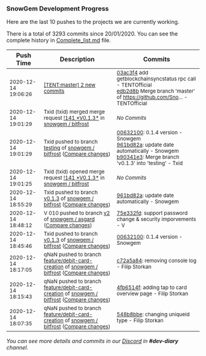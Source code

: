 
### SnowGem Development Progress

Here are the last 10 pushes to the projects we are currently working.

There is a total of 3293 commits since 20/01/2020. You can see the complete history in
 [Complete_list.md](Complete_list.md) file.

| Push Time | Description | Commits |
| --- | --- | --- |
| <sub>2020-12-14 19:06:26</sub> | <sub>[[TENT:master] 2 new commits](https://github.com/TENTOfficial/TENT/compare/ec4c9837f040...edb2d8b59962)</sub> | <sub>[03ac3f4](https://github.com/TENTOfficial/TENT/commit/03ac3f4b80da3dfe583124dc874a3cb72b6c26e1) add getblockchainsyncstatus rpc call - TENTOfficial<br>[edb2d8b](https://github.com/TENTOfficial/TENT/commit/edb2d8b59962b3634a1108c5c44ae11500e19b05) Merge branch 'master' of https://github.com/Sno... - TENTOfficial</sub> |
| <sub>2020-12-14 19:01:29</sub> | <sub>Txid (txid) merged merge request [\!141 \*V0\.1\.3\*](https://gitlab.com/snowgem/bitfrost/-/merge_requests/141) in [snowgem / bitfrost](https://gitlab.com/snowgem/bitfrost)</sub> | <sub>_No Commits_</sub> |
| <sub>2020-12-14 19:01:29</sub> | <sub>Txid pushed to branch [testing](https://gitlab.com/snowgem/bitfrost/commits/testing) of [snowgem / bitfrost](https://gitlab.com/snowgem/bitfrost) ([Compare changes](https://gitlab.com/snowgem/bitfrost/compare/f1090f9dec062d6539b1b2278099ed9f526c8636...b90341e36980a76fa5b74980a97e22f5a14a962a))</sub> | <sub>[00632100](https://gitlab.com/snowgem/bitfrost/-/commit/0063210084b879ecd3e5a862b9f44c4a7a55f0ce): 0.1.4 version - Snowgem<br>[961bd82a](https://gitlab.com/snowgem/bitfrost/-/commit/961bd82afeb9a19617998ceecae8a662d7f9edcb): update date automatically - Snowgem<br>[b90341e3](https://gitlab.com/snowgem/bitfrost/-/commit/b90341e36980a76fa5b74980a97e22f5a14a962a): Merge branch 'v0.1.3' into 'testing' - Txid</sub> |
| <sub>2020-12-14 19:01:25</sub> | <sub>Txid (txid) opened merge request [\!141 \*V0\.1\.3\*](https://gitlab.com/snowgem/bitfrost/-/merge_requests/141) in [snowgem / bitfrost](https://gitlab.com/snowgem/bitfrost)</sub> | <sub>_No Commits_</sub> |
| <sub>2020-12-14 18:55:29</sub> | <sub>Txid pushed to branch [v0\.1\.3](https://gitlab.com/snowgem/bitfrost/commits/v0.1.3) of [snowgem / bitfrost](https://gitlab.com/snowgem/bitfrost) ([Compare changes](https://gitlab.com/snowgem/bitfrost/compare/0063210084b879ecd3e5a862b9f44c4a7a55f0ce...961bd82afeb9a19617998ceecae8a662d7f9edcb))</sub> | <sub>[961bd82a](https://gitlab.com/snowgem/bitfrost/-/commit/961bd82afeb9a19617998ceecae8a662d7f9edcb): update date automatically - Snowgem</sub> |
| <sub>2020-12-14 18:48:12</sub> | <sub>V 010 pushed to branch [v2](https://gitlab.com/snowgem/asgard/commits/v2) of [snowgem / asgard](https://gitlab.com/snowgem/asgard) ([Compare changes](https://gitlab.com/snowgem/asgard/compare/9d197a50f260faba26406f1a933d1fd5d54de1ab...75e332fd25c22155d856375ce52f4da608b4778b))</sub> | <sub>[75e332fd](https://gitlab.com/snowgem/asgard/-/commit/75e332fd25c22155d856375ce52f4da608b4778b): support password change & security imporvements - V</sub> |
| <sub>2020-12-14 18:45:46</sub> | <sub>Txid pushed to branch [v0\.1\.3](https://gitlab.com/snowgem/bitfrost/commits/v0.1.3) of [snowgem / bitfrost](https://gitlab.com/snowgem/bitfrost) ([Compare changes](https://gitlab.com/snowgem/bitfrost/compare/f0c27bde4f9ddedf0ea56bc5d511d31ac25d4c67...0063210084b879ecd3e5a862b9f44c4a7a55f0ce))</sub> | <sub>[00632100](https://gitlab.com/snowgem/bitfrost/-/commit/0063210084b879ecd3e5a862b9f44c4a7a55f0ce): 0.1.4 version - Snowgem</sub> |
| <sub>2020-12-14 18:17:05</sub> | <sub>qNaN pushed to branch [feature/debit\-card\-creation](https://gitlab.com/snowgem/bitfrost/commits/feature/debit-card-creation) of [snowgem / bitfrost](https://gitlab.com/snowgem/bitfrost) ([Compare changes](https://gitlab.com/snowgem/bitfrost/compare/4fb6514fe7c23e878eaeb971d6b76d709f6518f1...c72a5a849d25a024c4226f633afc23efeff52d13))</sub> | <sub>[c72a5a84](https://gitlab.com/snowgem/bitfrost/-/commit/c72a5a849d25a024c4226f633afc23efeff52d13): removing console log - Filip Storkan</sub> |
| <sub>2020-12-14 18:15:43</sub> | <sub>qNaN pushed to branch [feature/debit\-card\-creation](https://gitlab.com/snowgem/bitfrost/commits/feature/debit-card-creation) of [snowgem / bitfrost](https://gitlab.com/snowgem/bitfrost) ([Compare changes](https://gitlab.com/snowgem/bitfrost/compare/548b8bbe4476b1bd66d47c56dfc7d38769e981fe...4fb6514fe7c23e878eaeb971d6b76d709f6518f1))</sub> | <sub>[4fb6514f](https://gitlab.com/snowgem/bitfrost/-/commit/4fb6514fe7c23e878eaeb971d6b76d709f6518f1): adding tap to card overview page - Filip Storkan</sub> |
| <sub>2020-12-14 18:07:35</sub> | <sub>qNaN pushed to branch [feature/debit\-card\-creation](https://gitlab.com/snowgem/bitfrost/commits/feature/debit-card-creation) of [snowgem / bitfrost](https://gitlab.com/snowgem/bitfrost) ([Compare changes](https://gitlab.com/snowgem/bitfrost/compare/17bfce3624da181f37f2d061a499e78c9a1bb0cc...548b8bbe4476b1bd66d47c56dfc7d38769e981fe))</sub> | <sub>[548b8bbe](https://gitlab.com/snowgem/bitfrost/-/commit/548b8bbe4476b1bd66d47c56dfc7d38769e981fe): changing uniqueid type - Filip Storkan</sub> |

_You can see more details and commits in our [Discord](https://discord.gg/zumGnbg) in **#dev-diary** channel._

